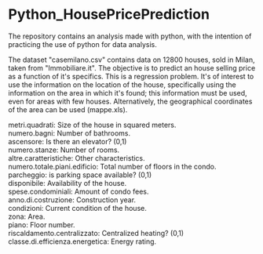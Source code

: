 # Python_HousePricePrediction
The repository contains an analysis made with python, with the intention of practicing the use of python for data analysis.

The dataset "casemilano.csv" contains data on 12800 houses, sold in Milan, taken from "Immobiliare.it".
The objective is to predict an house selling price as a function of it's specifics. This is a regression problem.
It's of interest to use the information on the location of the house, specifically using the information on the area in which it's found; this information must be used, even for areas with few houses. Alternatively, the geographical coordinates of the area can be used (mappe.xls).


metri.quadrati: Size of the house in squared meters.\
numero.bagni: Number of bathrooms.\
ascensore: Is there an elevator? (0,1)\
numero.stanze: Number of rooms.\
altre.caratteristiche: Other characteristics.\
numero.totale.piani.edificio: Total number of floors in the condo.\
parcheggio: is parking space available? (0,1)\
disponibile: Availability of the house.\
spese.condominiali: Amount of condo fees.\
anno.di.costruzione: Construction year.\
condizioni: Current condition of the house.\
zona: Area.\
piano: Floor number.\
riscaldamento.centralizzato: Centralized heating? (0,1)\
classe.di.efficienza.energetica: Energy rating.
